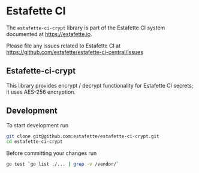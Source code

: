 # Estafette CI

The `estafette-ci-crypt` library is part of the Estafette CI system documented at https://estafette.io.

Please file any issues related to Estafette CI at https://github.com/estafette/estafette-ci-central/issues

## Estafette-ci-crypt

This library provides encrypt / decrypt functionality for Estafette CI secrets; it uses AES-256 encryption.

## Development

To start development run

```bash
git clone git@github.com:estafette/estafette-ci-crypt.git
cd estafette-ci-crypt
```

Before committing your changes run

```bash
go test `go list ./... | grep -v /vendor/`
```